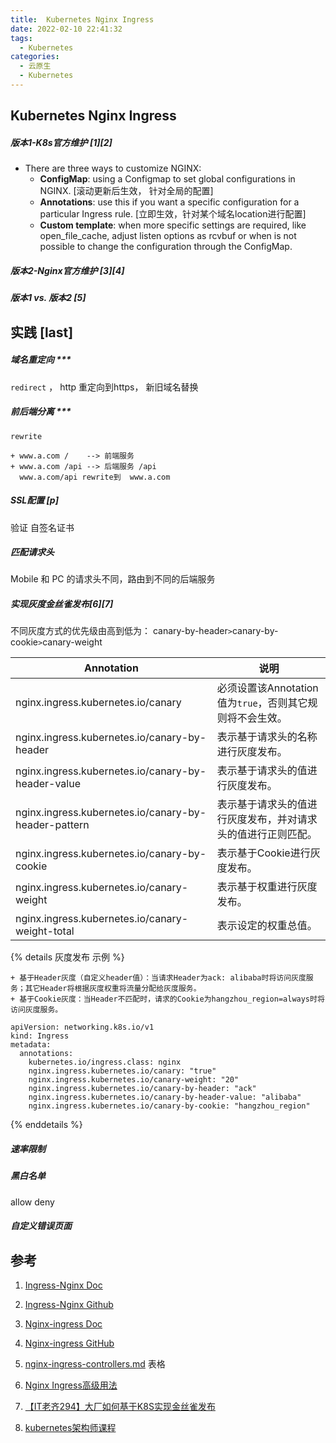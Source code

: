 ```yaml
---
title:  Kubernetes Nginx Ingress
date: 2022-02-10 22:41:32
tags:
  - Kubernetes
categories: 
  - 云原生
  - Kubernetes  
---
```


<p></p>
<!-- more -->

## Kubernetes Nginx Ingress
##### 版本1-K8s官方维护 [1][2]
+ There are three ways to customize NGINX:
   - **ConfigMap**: using a Configmap to set global configurations in NGINX. 
     [滚动更新后生效， 针对全局的配置]
   - **Annotations**: use this if you want a specific configuration for a particular Ingress rule. [立即生效，针对某个域名location进行配置]
   - **Custom template**: when more specific settings are required, like open_file_cache, adjust listen options as rcvbuf or when is not possible to change the configuration through the ConfigMap.

##### 版本2-Nginx官方维护 [3][4]

##### 版本1 vs.  版本2 [5]



## 实践 [last]

#####  域名重定向 ***
  <code>redirect</code> ，  http 重定向到https， 新旧域名替换

##### 前后端分离 ***
<code>rewrite</code>
```
+ www.a.com /    --> 前端服务
+ www.a.com /api --> 后端服务 /api  
  www.a.com/api rewrite到  www.a.com 
```
##### SSL配置  [p]
  验证  自签名证书

##### 匹配请求头
  Mobile 和 PC 的请求头不同，路由到不同的后端服务

##### 实现灰度金丝雀发布[6][7]

不同灰度方式的优先级由高到低为：
canary-by-header`>`canary-by-cookie`>`canary-weight

| Annotation                                           | 说明                                                         |
| ---------------------------------------------------- | ------------------------------------------------------------ |
| nginx.ingress.kubernetes.io/canary                   | 必须设置该Annotation值为`true`，否则其它规则将不会生效。     |
| nginx.ingress.kubernetes.io/canary-by-header         | 表示基于请求头的名称进行灰度发布。                           |
| nginx.ingress.kubernetes.io/canary-by-header-value   | 表示基于请求头的值进行灰度发布。                             |
| nginx.ingress.kubernetes.io/canary-by-header-pattern | 表示基于请求头的值进行灰度发布，并对请求头的值进行正则匹配。 |
| nginx.ingress.kubernetes.io/canary-by-cookie         | 表示基于Cookie进行灰度发布。                                 |
| nginx.ingress.kubernetes.io/canary-weight            | 表示基于权重进行灰度发布。                                   |
| nginx.ingress.kubernetes.io/canary-weight-total      | 表示设定的权重总值。                                         |



{%  details 灰度发布 示例  %}

```
+ 基于Header灰度（自定义header值）：当请求Header为ack: alibaba时将访问灰度服务；其它Header将根据灰度权重将流量分配给灰度服务。
+ 基于Cookie灰度：当Header不匹配时，请求的Cookie为hangzhou_region=always时将访问灰度服务。 

apiVersion: networking.k8s.io/v1
kind: Ingress
metadata:
  annotations:
    kubernetes.io/ingress.class: nginx
    nginx.ingress.kubernetes.io/canary: "true"
    nginx.ingress.kubernetes.io/canary-weight: "20"
    nginx.ingress.kubernetes.io/canary-by-header: "ack"
    nginx.ingress.kubernetes.io/canary-by-header-value: "alibaba"
    nginx.ingress.kubernetes.io/canary-by-cookie: "hangzhou_region"
```
{% enddetails %}



##### 速率限制

##### 黑白名单
  allow deny

##### 自定义错误页面

## 参考
1. [Ingress-Nginx Doc](https://kubernetes.github.io/ingress-nginx/user-guide/nginx-configuration/annotations/)
2. [Ingress-Nginx Github](https://github.com/kubernetes/ingress-nginx)
3. [Nginx-ingress Doc](https://docs.nginx.com/nginx-ingress-controller/configuration/ingress-resources/advanced-configuration-with-annotations/)
4. [Nginx-ingress GitHub](https://github.com/nginxinc/kubernetes-ingress)
5. [nginx-ingress-controllers.md](https://github.com/nginxinc/kubernetes-ingress/blob/main/docs/content/intro/nginx-ingress-controllers.md)    表格 
6. [Nginx Ingress高级用法](https://help.aliyun.com/document_detail/86533.html#section-gjm-dw6-hkn)
7. [【IT老齐294】大厂如何基于K8S实现金丝雀发布](https://www.bilibili.com/video/BV15o4y1Y7Bq/)


99. [kubernetes架构师课程](https://www.bilibili.com/video/BV16t4y1w7r6?p=162)

